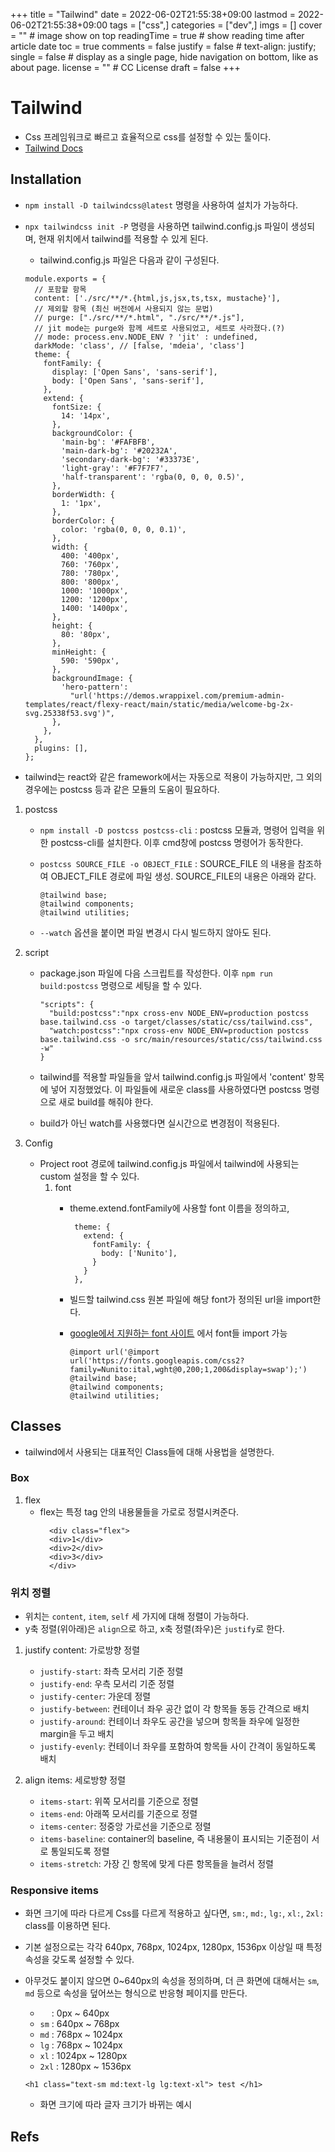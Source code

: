 +++
title = "Tailwind"
date = 2022-06-02T21:55:38+09:00
lastmod = 2022-06-02T21:55:38+09:00
tags = ["css",]
categories = ["dev",]
imgs = []
cover = ""  # image show on top
readingTime = true  # show reading time after article date
toc = true
comments = false
justify = false  # text-align: justify;
single = false  # display as a single page, hide navigation on bottom, like as about page.
license = ""  # CC License
draft = false
+++

# Tailwind
- Css 프레임워크로 빠르고 효율적으로 css를 설정할 수 있는 툴이다.
- [Tailwind Docs](https://tailwindcss.com/docs)

## Installation
  - `npm install -D tailwindcss@latest` 명령을 사용하여 설치가 가능하다.
  - `npx tailwindcss init -P` 명령을 사용하면 tailwind.config.js 파일이 생성되며, 현재 위치에서 tailwind를 적용할 수 있게 된다.
    - tailwind.config.js 파일은 다음과 같이 구성된다.   

    ```
    module.exports = {
      // 포함할 항목
      content: ['./src/**/*.{html,js,jsx,ts,tsx, mustache}'],
      // 제외할 항목 (최신 버전에서 사용되지 않는 문법)
      // purge: ["./src/**/*.html", "./src/**/*.js"],
      // jit mode는 purge와 함께 세트로 사용되었고, 세트로 사라졌다.(?)
      // mode: process.env.NODE_ENV ? 'jit' : undefined,
      darkMode: 'class', // [false, 'mdeia', 'class']
      theme: {
        fontFamily: {
          display: ['Open Sans', 'sans-serif'],
          body: ['Open Sans', 'sans-serif'],
        },
        extend: {
          fontSize: {
            14: '14px',
          },
          backgroundColor: {
            'main-bg': '#FAFBFB',
            'main-dark-bg': '#20232A',
            'secondary-dark-bg': '#33373E',
            'light-gray': '#F7F7F7',
            'half-transparent': 'rgba(0, 0, 0, 0.5)',
          },
          borderWidth: {
            1: '1px',
          },
          borderColor: {
            color: 'rgba(0, 0, 0, 0.1)',
          },
          width: {
            400: '400px',
            760: '760px',
            780: '780px',
            800: '800px',
            1000: '1000px',
            1200: '1200px',
            1400: '1400px',
          },
          height: {
            80: '80px',
          },
          minHeight: {
            590: '590px',
          },
          backgroundImage: {
            'hero-pattern':
              "url('https://demos.wrappixel.com/premium-admin-templates/react/flexy-react/main/static/media/welcome-bg-2x-svg.25338f53.svg')",
          },
        },
      },
      plugins: [],
    };
    ```

  - tailwind는 react와 같은 framework에서는 자동으로 적용이 가능하지만, 그 외의 경우에는 postcss 등과 같은 모듈의 도움이 필요하다.  

  1. postcss
     - `npm install -D postcss postcss-cli` : postcss 모듈과, 명령어 입력을 위한 postcss-cli를 설치한다. 이후 cmd창에 postcss 명령어가 동작한다.  
     - `postcss SOURCE_FILE -o OBJECT_FILE` : SOURCE_FILE 의 내용을 참조하여 OBJECT_FILE 경로에 파일 생성. SOURCE_FILE의 내용은 아래와 같다.   
        ```
        @tailwind base;
        @tailwind components;
        @tailwind utilities;
        ```
     
     - `--watch` 옵션을 붙이면 파일 변경시 다시 빌드하지 않아도 된다.
    
  1. script
     - package.json 파일에 다음 스크립트를 작성한다. 이후 `npm run build:postcss` 명령으로 세팅을 할 수 있다. 
        ```
        "scripts": {
          "build:postcss":"npx cross-env NODE_ENV=production postcss base.tailwind.css -o target/classes/static/css/tailwind.css",
          "watch:postcss":"npx cross-env NODE_ENV=production postcss base.tailwind.css -o src/main/resources/static/css/tailwind.css -w"
        }
        ```

      - tailwind를 적용할 파일들을 앞서 tailwind.config.js 파일에서 'content' 항목에 넣어 지정했었다. 이 파일들에 새로운 class를 사용하였다면 postcss 명령으로 새로 build를 해줘야 한다.
      - build가 아닌 watch를 사용했다면 실시간으로 변경점이 적용된다.


1. Config
   - Project root 경로에 tailwind.config.js 파일에서 tailwind에 사용되는 custom 설정을 할 수 있다.   
     1. font
         - theme.extend.fontFamily에 사용할 font 이름을 정의하고, 
       
           ```
            theme: {
              extend: {
                fontFamily: {
                  body: ['Nunito'],
                }
              }
            },
           ```
        - 빌드할 tailwind.css 원본 파일에 해당 font가 정의된 url을 import한다.
        - [google에서 지원하는 font 사이트](https://fonts.google.com/) 에서 font들 import 가능

           ```
           @import url('@import url('https://fonts.googleapis.com/css2?family=Nunito:ital,wght@0,200;1,200&display=swap');')
           @tailwind base;
           @tailwind components;
           @tailwind utilities;
           ```

## Classes
- tailwind에서 사용되는 대표적인 Class들에 대해 사용법을 설명한다.

### Box
1. flex
   - flex는 특정 tag 안의 내용물들을 가로로 정렬시켜준다.
       ```
         <div class="flex">
         <div>1</div>
         <div>2</div>
         <div>3</div>
         </div>
       ```

### 위치 정렬
- 위치는 `content`, `item`, `self` 세 가지에 대해 정렬이 가능하다.
- y축 정렬(위아래)은 `align`으로 하고, x축 정렬(좌우)은 `justify`로 한다.

1. justify content: 가로방향 정렬
   - `justify-start`: 좌측 모서리 기준 정렬
   - `justify-end`: 우측 모서리 기준 정렬
   - `justify-center`: 가운데 정렬
   - `justify-between`: 컨테이너 좌우 공간 없이 각 항목들 동등 간격으로 배치
   - `justify-around`: 컨테이너 좌우도 공간을 넣으며 항목들 좌우에 일정한 margin을 두고 배치
   - `justify-evenly`: 컨테이너 좌우를 포함하여 항목들 사이 간격이 동일하도록 배치
   
1. align items: 세로방향 정렬
   - `items-start`: 위쪽 모서리를 기준으로 정렬
   - `items-end`: 아래쪽 모서리를 기준으로 정렬
   - `items-center`: 정중앙 가로선을 기준으로 정렬
   - `items-baseline`: container의 baseline, 즉 내용물이 표시되는 기준점이 서로 통일되도록 정렬
   - `items-stretch`: 가장 긴 항목에 맞게 다른 항목들을 늘려서 정렬

### Responsive items
- 화면 크기에 따라 다르게 Css를 다르게 적용하고 싶다면, `sm:`, `md:`, `lg:`, `xl:`, `2xl:` class를 이용하면 된다.
- 기본 설정으로는 각각 640px, 768px, 1024px, 1280px, 1536px 이상일 때 특정 속성을 갖도록 설정할 수 있다.
- 아무것도 붙이지 않으면 0~640px의 속성을 정의하며, 더 큰 화면에 대해서는 `sm`, `md` 등으로 속성을 덮어쓰는 형식으로 반응형 페이지를 만든다.   
  - `  ` : 0px ~ 640px
  - `sm` : 640px ~ 768px
  - `md` : 768px ~ 1024px
  - `lg` : 768px ~ 1024px
  - `xl` : 1024px ~ 1280px
  - `2xl` : 1280px ~ 1536px

   ``<h1 class="text-sm md:text-lg lg:text-xl"> test </h1>``
     - 화면 크기에 따라 글자 크기가 바뀌는 예시

## Refs
